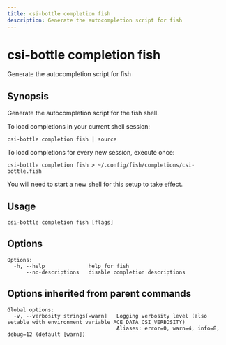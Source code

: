 ```yaml
---
title: csi-bottle completion fish
description: Generate the autocompletion script for fish
---
```


<!--
This documentation is auto generated by a script.
Please do not edit this file directly.
-->

<!-- markdownlint-disable-next-line single-title -->
# csi-bottle completion fish

Generate the autocompletion script for fish

## Synopsis

Generate the autocompletion script for the fish shell.

To load completions in your current shell session:

	csi-bottle completion fish | source

To load completions for every new session, execute once:

	csi-bottle completion fish > ~/.config/fish/completions/csi-bottle.fish

You will need to start a new shell for this setup to take effect.


## Usage

```plaintext
csi-bottle completion fish [flags]
```

## Options

```plaintext
Options:
  -h, --help              help for fish
      --no-descriptions   disable completion descriptions
```

## Options inherited from parent commands

```plaintext
Global options:
  -v, --verbosity strings[=warn]   Logging verbosity level (also setable with environment variable ACE_DATA_CSI_VERBOSITY)
                                   Aliases: error=0, warn=4, info=8, debug=12 (default [warn])
```
